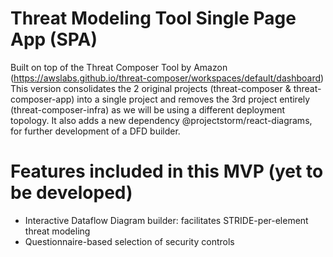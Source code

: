 # Threat Modeling Tool Single Page App (SPA)
Built on top of the Threat Composer Tool by Amazon (https://awslabs.github.io/threat-composer/workspaces/default/dashboard)
This version consolidates the 2 original projects (threat-composer & threat-composer-app)  into a single project and removes the 3rd project entirely (threat-composer-infra) as we will be using a different deployment topology.
It also adds a new dependency @projectstorm/react-diagrams, for further development of a DFD builder.

# Features included in this MVP (yet to be developed)
- Interactive Dataflow Diagram builder: facilitates STRIDE-per-element threat modeling
- Questionnaire-based selection of security controls
